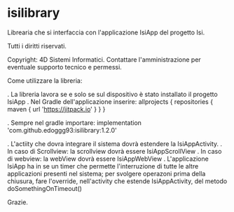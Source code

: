 # isilibrary

Librearia che si interfaccia con l'applicazione IsiApp del progetto Isi.

Tutti i diritti riservati.

Copyright: 4D Sistemi Informatici. Contattare l'amministrazione per eventuale supporto tecnico e permessi.

Come utilizzare la libreria:

. La libreria lavora se e solo se sul dispositivo è stato installato il progetto IsiApp
. Nel Gradle dell'applicazione inserire:
    allprojects {
        repositories {
            maven { url 'https://jitpack.io' }
        }
    }

. Sempre nel gradle importare:
    implementation 'com.github.edoggg93:isilibrary:1.2.0'

. L'actiity che dovra integrare il sistema dovrà estendere la IsiAppActivity.
. In caso di Scrollview: la scrollview dovrà essere IsiAppScrollView
. In caso di webview: la webView dovrà essere IsiAppWebView
. L'applicazione IsiApp ha in se un timer che permette l'interruzione di tutte le altre applicazioni presenti nel sistema;
  per svolgere operazoni prima della chiusura, fare l'override, nell'activity che estende IsiAppActivity, del metodo doSomethingOnTimeout()
  
  
Grazie.

